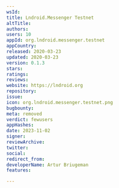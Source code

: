```yaml
---
wsId: 
title: Lndroid.Messenger Testnet
altTitle: 
authors: 
users: 10
appId: org.lndroid.messenger.testnet
appCountry: 
released: 2020-03-23
updated: 2020-03-23
version: 0.1.3
stars: 
ratings: 
reviews: 
website: https://lndroid.org
repository: 
issue: 
icon: org.lndroid.messenger.testnet.png
bugbounty: 
meta: removed
verdict: fewusers
appHashes: 
date: 2023-11-02
signer: 
reviewArchive: 
twitter: 
social: 
redirect_from: 
developerName: Artur Briugeman
features: 

---
```



